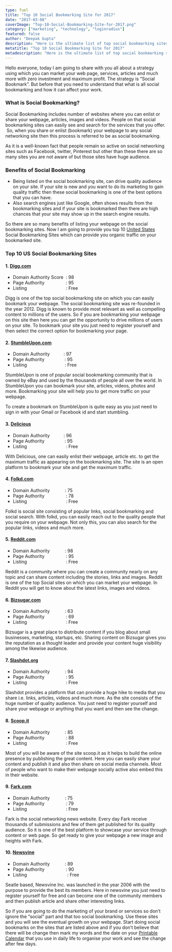 ```yaml
---
type: fuel
title: "Top 10 Social Bookmarking Site for 2017"
date: "2017-03-08"
coverImage: "Top-10-Social-Bookmarking-Site-for-2017.png"
category: ["marketing", "technology", "loginradius"]
featured: false 
author: "Deepak Gupta"
description: "Here is the ultimate list of top social bookmarking sites for 2017, ready for you to start your free promotion. Start submitting now."
metatitle: "Top 10 Social Bookmarking Site for 2017"
metadescription: "Here is the ultimate list of top social bookmarking sites for 2017, ready for you to start your free promotion. Start submitting now."
---
```


Hello everyone, today I am going to share with you all about a strategy using which you can market your web page, services, articles and much more with zero investment and maximum profit. The strategy is “Social Bookmark”. But before that you need to understand that what is all social bookmarking and how it can affect your work.

### **What is Social Bookmarking?**

Social Bookmarking includes number of websites where you can enlist or share your webpage, articles, images and videos. People on that social bookmarking sites can easily see and search for the services that you offer.  So, when you share or enlist (bookmark) your webpage to any social networking site then this process is referred to be as social bookmarking.

As it is a well-known fact that people remain so active on social networking sites such as Facebook, twitter, Pinterest but other than these there are so many sites you are not aware of but those sites have huge audience.

### **Benefits of Social Bookmarking**

- Being listed on the social bookmarking site, can drive quality audience on your site. If your site is new and you want to do its marketing to gain quality traffic then these social bookmarking is one of the best options that you can have.
- Also search engines just like Google, often shows results from the bookmarking sites and if your site is bookmarked then there are high chances that your site may show up in the search engine results.

So there are so many benefits of listing your webpage on the social bookmarking sites. Now I am going to provide you top 10 [United States](http://unitedstatesmapz.com/) Social Bookmarking Sites which can provide you organic traffic on your bookmarked site.

### **Top 10 US Social Bookmarking Sites**

#### **1. [Digg.com](http://www.digg.com)**

- Domain Authority Score  : 98
- Page Authority                 : 95
- Listing                               : Free

Digg is one of the top social bookmarking site on which you can easily bookmark your webpage. The social bookmarking site was re-founded in the year 2012. Digg is known to provide most relevant as well as compelling content to millions of the users. So if you are bookmarking your webpage on this site then here you can get the opportunity to drive millions of users on your site. To bookmark your site you just need to register yourself and then select the correct option for bookmarking your page.

#### **2. [StumbleUpon.com](http://www.stumbleupon.com)**

- Domain Authority           : 97
- Page Authority                : 95
- Listing                              : Free

StumbleUpon is one of popular social bookmarking community that is owned by eBay and used by the thousands of people all over the world. In StumbleUpon you can bookmark your site, articles, videos, photos and more. Bookmarking your site will help you to get more traffic on your webpage.

To create a bookmark on StumbleUpon is quite easy as you just need to sign in with your Gmail or Facebook id and start stumbling.

#### **3. [Delicious](https://del.icio.us/)**

- Domain Authority           : 96
- Page Authority                : 95
- Listing                               : Free 

With Delicious, one can easily enlist their webpage, article etc. to get the maximum traffic as appearing on the bookmarking site. The site is an open platform to bookmark your site and get the maximum traffic.

#### **4. [Folkd.com](http://www.folkd.com/)**

- Domain Authority            : 75
- Page Authority                 : 78
- Listing                               : Free

Folkd is social site consisting of popular links, social bookmarking and social search. With folkd, you can easily reach out to the quality people that you require on your webpage. Not only this, you can also search for the popular links, videos and much more.

#### **5. [Reddit.com](https://www.reddit.com/)**

- Domain Authority            : 98
- Page Authority                 : 95
- Listing                               : Free 

Reddit is a community where you can create a community nearly on any topic and can share content including the stories, links and images. Reddit is one of the top Social sites on which you can market your webpage. In Reddit you will get to know about the latest links, images and videos.

#### **6. [Bizsugar.com](http://www.bizsugar.com/)**

- Domain Authority            : 63
- Page Authority                 : 69
- Listing                               : Free

Bizsugar is a great place to distribute content if you blog about small businesses, marketing, startups, etc. Sharing content on Bizsugar gives you the reputation as a thought leader and provide your content huge visibility among the likewise audience.

#### **7. [Slashdot.org](https://slashdot.org/)**

- Domain Authority            : 94
- Page Authority                 : 95
- Listing                               : Free

Slashdot provides a platform that can provide a huge hike to media that you share i.e. links, articles, videos and much more. As the site consists of the huge number of quality audience. You just need to register yourself and share your webpage or anything that you want and then see the change.

#### **8. [Scoop.it](http://www.scoop.it/)**

- Domain Authority            : 85
- Page Authority                 : 88
- Listing                               : Free

Most of you will be aware of the site scoop.it as it helps to build the online presence by publishing the great content. Here you can easily share your content and publish it and also then share on social media channels. Most of people who want to make their webpage socially active also embed this in their website.

#### **9. [Fark.com](http://www.fark.com/)**

- Domain Authority            : 75
- Page Authority                 : 79
- Listing                               : Free

Fark is the social networking news website. Every day Fark receive thousands of submissions and few of them get published for its quality audience. So it is one of the best platform to showcase your service through content or web page. So get ready to give your webpage a new image and heights with Fark.

#### **10. [Newsvine](https://www.newsvine.com/)**

- Domain Authority            : 89
- Page Authority                 : 90
- Listing                                : Free

Seatle based, Newsvine Inc. was launched in the year 2006 with the purpose to provide the best its members. Here in newsvine you just need to register yourself for free and can become one of the community members and then publish article and share other interesting links.

So if you are going to do the marketing of your brand or services so don’t ignore the “social” part and that too social bookmarking. Use these sites and you will see the eventual growth on your webpage. Start doing social bookmarks on the sites that are listed above and if you don’t believe that there will be change then mark my words and the date on your [Printable Calendar](http://printablecalendartemplates.com/) that you use in daily life to organise your work and see the change after few days.
